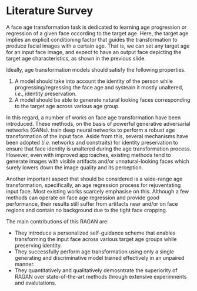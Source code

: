 # Literature Survey

A face age transformation task is dedicated to learning age progression or regression of a given face occording to the target age. Here, the target age implies an explicit conditioning factor that guides the transformation to produce facial images with a certain age. That is, we can set any target age for an input face image, and expect to have an output face depicting the target age characteristics, as shown in the previous slide.

Ideally, age transformation models should satisfy the following properties.
1. A model should take into account the identity of the person while progressing/regressing the face age and systeain it mostly unaltered, _i.e._, identity preservation.
2. A model should be able to generate natural looking faces corresponding to the target age across various age group.

In this regard, a number of works on face age transformation have been introduced. These methods, on the basis of powerful generative adversarial networks (GANs). train deep neural networks to perform a robust age transformation of the input face. Aside from this, several mechanisms have been adopted (_i.e._ networks and constraits) for identity preservation to ensure that face identity is unaltered during the age transformation process. However, even with improved approaches, existing methods tend to generate images with visible artifacts and/or unnatural-looking faces which surely lowers down the image quality and its perception.

Another important aspect that should be considered is a wide-range age transformation,  specifically, an age regression process for rejuventating input face. Most existing works scarcely emphasise on this. Although a few methods can operate on face age regression and provide good performance, their results still suffer from artifacts near and/or on face regions and contain no background due to the tight face cropping.

The main contributions of this RAGAN are:
- They introduce a personalized self-guidance scheme that enables transforming the input face across various target age groups while preserving identity.
- They successfully perform age transformation using only a single generating and discriminative model trained effectively in an unpaired manner.
- They quantitatively and qualitatively demosntrate the superiority of RAGAN over state-of-the-art methods through extensive experimnents and evalutations.